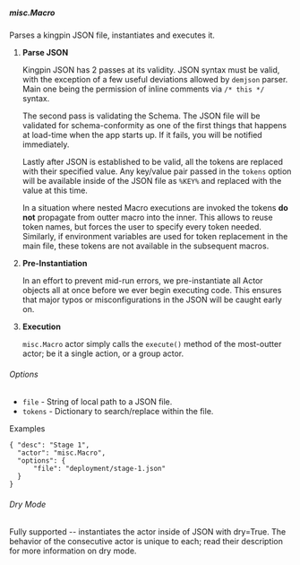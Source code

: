 ##### misc.Macro

Parses a kingpin JSON file, instantiates and executes it.

1. **Parse JSON**

    Kingpin JSON has 2 passes at its validity. JSON syntax must be valid, with
    the exception of a few useful deviations allowed by `demjson` parser. Main
    one being the permission of inline comments via `/* this */` syntax.

    The second pass is validating the Schema. The JSON file will be validated
    for schema-conformity as one of the first things that happens at load-time
    when the app starts up. If it fails, you will be notified immediately.

    Lastly after JSON is established to be valid, all the tokens are replaced
    with their specified value. Any key/value pair passed in the `tokens`
    option will be available inside of the JSON file as `%KEY%` and replaced
    with the value at this time.

    In a situation where nested Macro executions are invoked the tokens **do
    not** propagate from outter macro into the inner. This allows to reuse
    token names, but forces the user to specify every token needed. Similarly,
    if environment variables are used for token replacement in the main file,
    these tokens are not available in the subsequent macros.

2. **Pre-Instantiation**

    In an effort to prevent mid-run errors, we pre-instantiate all Actor
    objects all at once before we ever begin executing code. This ensures that
    major typos or misconfigurations in the JSON will be caught early on.

3. **Execution**

    `misc.Macro` actor simply calls the `execute()` method of the most-outter
    actor; be it a single action, or a group actor.

###### Options

  * `file` - String of local path to a JSON file.
  * `tokens` - Dictionary to search/replace within the file.

Examples

    { "desc": "Stage 1",
      "actor": "misc.Macro",
      "options": {
          "file": "deployment/stage-1.json"
      }
    }

###### Dry Mode

Fully supported -- instantiates the actor inside of JSON with dry=True. The
behavior of the consecutive actor is unique to each; read their description
for more information on dry mode.
